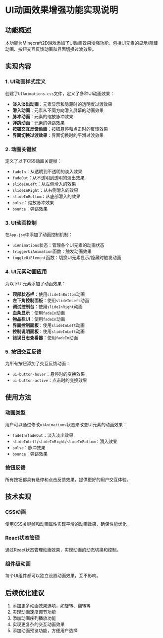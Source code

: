 # UI动画效果增强功能实现说明

## 功能概述
本功能为Minecraft2D游戏添加了UI动画效果增强功能，包括UI元素的显示/隐藏动画、按钮交互反馈动画和界面切换过渡效果。

## 实现内容

### 1. UI动画样式定义
创建了`UIAnimations.css`文件，定义了多种UI动画效果：
- **淡入淡出动画**：元素显示和隐藏时的透明度过渡效果
- **滑入动画**：元素从不同方向滑入屏幕的动画效果
- **脉冲动画**：元素的缩放脉冲效果
- **弹跳动画**：元素的弹跳效果
- **按钮交互反馈动画**：按钮悬停和点击时的反馈效果
- **界面切换过渡效果**：界面切换时的平滑过渡效果

### 2. 动画关键帧
定义了以下CSS动画关键帧：
- `fadeIn`：从透明到不透明的淡入效果
- `fadeOut`：从不透明到透明的淡出效果
- `slideInLeft`：从左侧滑入的效果
- `slideInRight`：从右侧滑入的效果
- `slideInBottom`：从底部滑入的效果
- `pulse`：缩放脉冲效果
- `bounce`：弹跳效果

### 3. UI动画控制
在`App.jsx`中添加了动画控制机制：
- `uiAnimations`状态：管理各个UI元素的动画状态
- `triggerUiAnimation`函数：触发动画效果
- `toggleUiElement`函数：切换UI元素显示/隐藏时触发动画

### 4. UI元素动画应用
为以下UI元素添加了动画效果：
- **顶部状态栏**：使用`slideInBottom`动画
- **左下角控制面板**：使用`slideInLeft`动画
- **调试控制台**：使用`slideInRight`动画
- **血条显示**：使用`fadeIn`动画
- **物品栏UI**：使用`fadeIn`动画
- **界面控制面板**：使用`slideInLeft`动画
- **控制说明面板**：使用`slideInLeft`动画
- **错误日志查看器**：使用`fadeIn`动画

### 5. 按钮交互反馈
为所有按钮添加了交互反馈动画：
- `ui-button-hover`：悬停时的变换效果
- `ui-button-active`：点击时的变换效果

## 使用方法

### 动画类型
用户可以通过修改`uiAnimations`状态来改变UI元素的动画效果：
- `fadeIn`/`fadeOut`：淡入淡出效果
- `slideInLeft`/`slideInRight`/`slideInBottom`：滑入效果
- `pulse`：脉冲效果
- `bounce`：弹跳效果

### 按钮反馈
所有按钮都具有悬停和点击反馈效果，提供更好的用户交互体验。

## 技术实现

### CSS动画
使用CSS关键帧和动画属性实现平滑的动画效果，确保性能优化。

### React状态管理
通过React状态管理动画效果，实现动画的动态切换和控制。

### 组件级动画
每个UI组件都可以独立设置动画效果，互不影响。

## 后续优化建议

1. 添加更多动画效果选项，如旋转、翻转等
2. 实现动画速度调节功能
3. 添加动画序列播放功能
4. 实现更复杂的交互动画效果
5. 添加动画预览功能，方便用户选择